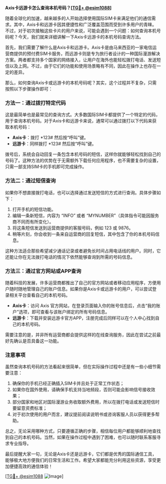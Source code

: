 **Axis卡远游卡怎么查询本机号码？[[TG💪+ @esim1088](https://t.me/s/esim1088)]**

随着全球化的加速，越来越多的人开始选择使用国际SIM卡来满足他们的通信需求。其中，Axis卡和远游卡因其便捷性和广泛覆盖范围而受到许多用户的青睐。不过，对于初次接触这些卡片的用户来说，可能会遇到一个问题：如何查询本机号码呢？今天，我们就来详细讲解一下Axis卡远游卡的本机号码查询方法。

首先，我们需要了解什么是Axis卡和远游卡。Axis卡是由马来西亚的一家电信运营商提供的预付费SIM卡服务，而远游卡则是专为旅行者设计的一种国际漫游解决方案。两者都支持多个国家的网络接入，让用户在海外也能轻松拨打电话、发送短信以及上网。不过，由于它们的功能和使用场景略有不同，因此在操作上也存在一定的差异。

那么，如何查询Axis卡或远游卡的本机号码呢？其实，这个过程并不复杂，只需按照以下步骤操作即可：

### 方法一：通过拨打特定代码

这是最简单也是最常见的查询方式。大多数国际SIM卡都提供了一个特定的代码，用于查询本机号码。对于Axis卡和远游卡来说，通常可以通过拨打以下代码来获取本机号码：

- **Axis卡**：拨打 *123# 然后按“呼叫”键。
- **远游卡**：同样拨打 *123# 然后按“呼叫”键。

拨号后，系统会自动回复一条包含本机号码的短信，这样你就能够轻松找到自己的号码了。这种方法的优势在于无需额外下载任何应用程序，也不需要复杂的设置，只需一部支持SIM卡的手机即可完成操作。

### 方法二：通过短信查询

如果你不想直接拨打电话，也可以选择通过发送短信的方式进行查询。具体步骤如下：

1. 打开手机的短信功能。
2. 编辑一条新短信，内容为 “INFO” 或者 “MYNUMBER”（具体指令可能因服务商不同而有所变化）。
3. 将这条短信发送到运营商提供的客服号码，例如 123 或 9876。
4. 稍等片刻，你会收到一条来自运营商的回复短信，其中包含了你的本机号码信息。

这种方法适合那些希望减少通话记录或者避免长时间占用电话线的用户。同时，它还能让你在无法拨打电话的情况下依然能够查询到所需的号码信息。

### 方法三：通过官方网站或APP查询

随着科技的发展，许多运营商都推出了自己的官方网站或者移动应用程序，方便用户随时随地管理自己的账户信息。如果你是Axis卡或远游卡的用户，可以尝试登录相关平台查看自己的本机号码。

- **Axis卡**：访问 Axis 官方网站，在登录页面输入你的账号信息后，点击“我的账户”选项，即可查看与该账户绑定的所有号码信息。
- **远游卡**：下载并安装远游卡官方APP，注册完成后同样可以在个人中心找到自己的本机号码。

需要注意的是，并非所有运营商都会提供这样的在线查询服务，因此在尝试之前最好先确认是否具备这一功能。

### 注意事项

虽然查询本机号码的方法看起来很简单，但在实际操作过程中还是有一些小细节需要注意：

1. 确保你的手机已经正确插入SIM卡并且处于正常工作状态；
2. 如果你在国外使用，请确保手机支持当地频段，否则可能会影响信号接收效果；
3. 部分国家和地区对国际漫游业务收取额外费用，所以在拨打电话或发送短信时要留意资费标准；
4. 对于初次使用的用户而言，建议提前阅读说明书或咨询客服人员以获得更多帮助。

总之，无论采用哪种方式，只要遵循正确的步骤，相信每位用户都能够顺利地查找到自己的本机号码。当然，如果在操作过程中遇到了困难，也可以随时联系客服寻求专业指导。

最后提醒大家一句，无论是Axis卡还是远游卡，它们都是优秀的国际通信工具，能够极大地方便我们的日常生活和工作。希望大家都能充分利用这些资源，享受更加便捷高效的通信体验！

[[TG💪+ @esim1088](https://t.me/s/esim1088) ![Image](https://i.postimg.cc/4NQfJmqS/Snipaste-2025-05-13-00-14-12.png)]